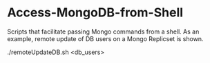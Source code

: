 # Access-MongoDB-from-Shell
Scripts that facilitate passing Mongo commands from a shell. As an example, remote update of DB users on a Mongo Replicset is shown.

./remoteUpdateDB.sh <db_users>

